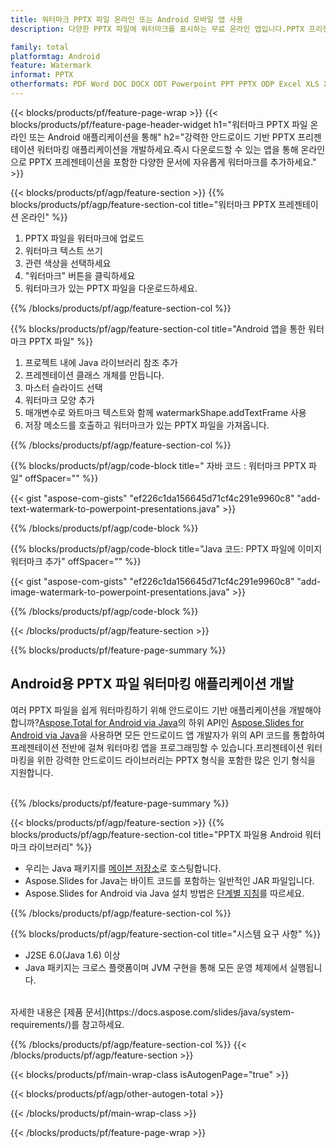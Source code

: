 ```yaml
---
title: 워터마크 PPTX 파일 온라인 또는 Android 모바일 앱 사용
description: 다양한 PPTX 파일에 워터마크를 표시하는 무료 온라인 앱입니다.PPTX 프리젠테이션을 위한 Android 워터마크 라이브러리 Java 코드입니다.

family: total
platformtag: Android
feature: Watermark
informat: PPTX
otherformats: PDF Word DOC DOCX ODT Powerpoint PPT PPTX ODP Excel XLS XLSX ODS
---
```

{{< blocks/products/pf/feature-page-wrap >}}
{{< blocks/products/pf/feature-page-header-widget h1="워터마크 PPTX 파일 온라인 또는 Android 애플리케이션을 통해" h2="강력한 안드로이드 기반 PPTX 프리젠테이션 워터마킹 애플리케이션을 개발하세요.즉시 다운로드할 수 있는 앱을 통해 온라인으로 PPTX 프레젠테이션을 포함한 다양한 문서에 자유롭게 워터마크를 추가하세요." >}}

{{< blocks/products/pf/agp/feature-section >}}
{{% blocks/products/pf/agp/feature-section-col title="워터마크 PPTX 프레젠테이션 온라인" %}}

1. PPTX 파일을 워터마크에 업로드
1. 워터마크 텍스트 쓰기
1. 관련 색상을 선택하세요
1. "워터마크" 버튼을 클릭하세요
1. 워터마크가 있는 PPTX 파일을 다운로드하세요.

{{% /blocks/products/pf/agp/feature-section-col %}}

{{% blocks/products/pf/agp/feature-section-col title="Android 앱을 통한 워터마크 PPTX 파일" %}}

1. 프로젝트 내에 Java 라이브러리 참조 추가
1. 프레젠테이션 클래스 개체를 만듭니다.
1. 마스터 슬라이드 선택
1. 워터마크 모양 추가
1. 매개변수로 와트마크 텍스트와 함께 watermarkShape.addTextFrame 사용
1. 저장 메소드를 호출하고 워터마크가 있는 PPTX 파일을 가져옵니다.

{{% /blocks/products/pf/agp/feature-section-col %}}

{{% blocks/products/pf/agp/code-block title=" 자바 코드 : 워터마크 PPTX 파일" offSpacer="" %}}

{{< gist "aspose-com-gists" "ef226c1da156645d71cf4c291e9960c8" "add-text-watermark-to-powerpoint-presentations.java" >}}

{{% /blocks/products/pf/agp/code-block %}}

{{% blocks/products/pf/agp/code-block title="Java 코드: PPTX 파일에 이미지 워터마크 추가" offSpacer="" %}}

{{< gist "aspose-com-gists" "ef226c1da156645d71cf4c291e9960c8" "add-image-watermark-to-powerpoint-presentations.java" >}}

{{% /blocks/products/pf/agp/code-block %}}

{{< /blocks/products/pf/agp/feature-section >}}

{{% blocks/products/pf/feature-page-summary %}}


<h2>Android용 PPTX 파일 워터마킹 애플리케이션 개발</h2>

여러 PPTX 파일을 쉽게 워터마킹하기 위해 안드로이드 기반 애플리케이션을 개발해야 합니까?[Aspose.Total for Android via Java](https://products.aspose.com/total/ko/android-java/)의 하위 API인 [Aspose.Slides for Android via Java](https://products.aspose.com/slides/ko/android-java/)을 사용하면 모든 안드로이드 앱 개발자가 위의 API 코드를 통합하여 프레젠테이션 전반에 걸쳐 워터마킹 앱을 프로그래밍할 수 있습니다.프리젠테이션 워터마킹을 위한 강력한 안드로이드 라이브러리는 PPTX 형식을 포함한 많은 인기 형식을 지원합니다.<br /><br />

{{% /blocks/products/pf/feature-page-summary %}}

{{< blocks/products/pf/agp/feature-section >}}
{{% blocks/products/pf/agp/feature-section-col title="PPTX 파일용 Android 워터마크 라이브러리" %}}
- 우리는 Java 패키지를 [메이븐 저장소](https://releases.aspose.com/java/repo/com/aspose/aspose-slides/)로 호스팅합니다. 
- Aspose.Slides for Java는 바이트 코드를 포함하는 일반적인 JAR 파일입니다.
- Aspose.Slides for Android via Java 설치 방법은 [단계별 지침](https://docs.aspose.com/slides/java/installation/#install-aspose-slides-for-java-from-maven-repository)를 따르세요.

{{% /blocks/products/pf/agp/feature-section-col %}}

{{% blocks/products/pf/agp/feature-section-col title="시스템 요구 사항" %}}

- J2SE 6.0(Java 1.6) 이상
- Java 패키지는 크로스 플랫폼이며 JVM 구현을 통해 모든 운영 체제에서 실행됩니다.

<br />
자세한 내용은 [제품 문서](https://docs.aspose.com/slides/java/system-requirements/)를 참고하세요.


{{% /blocks/products/pf/agp/feature-section-col %}}
{{< /blocks/products/pf/agp/feature-section >}}

{{< blocks/products/pf/main-wrap-class isAutogenPage="true" >}}

{{< blocks/products/pf/agp/other-autogen-total >}}

{{< /blocks/products/pf/main-wrap-class >}}

{{< /blocks/products/pf/feature-page-wrap >}}